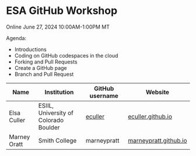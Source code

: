 # ESA GitHub Workshop

Online
June 27, 2024
10:00AM-1:00PM MT

Agenda:
  * Introductions
  * Coding on GitHub codespaces in the cloud
  * Forking and Pull Requests
  * Create a GitHub page
  * Branch and Pull Request

| Name | Institution | GitHub username | Website |
| --- | --- | --- | --- |
| Elsa Culler | ESIIL, University of Colorado Boulder | [eculler](https://github.com/eculler) | [eculler.github.io](https://eculler.github.io) |
| Marney Oratt | Smith College | marneypratt | [marneypratt.github.io](https://marneypratt.github.io/) |
